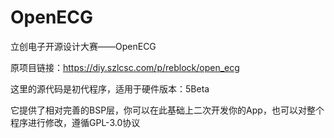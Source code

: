 # OpenECG
立创电子开源设计大赛——OpenECG

原项目链接：https://diy.szlcsc.com/p/reblock/open_ecg

这里的源代码是初代程序，适用于硬件版本：5Beta

它提供了相对完善的BSP层，你可以在此基础上二次开发你的App，也可以对整个程序进行修改，遵循GPL-3.0协议
